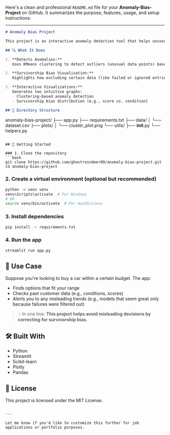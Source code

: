 Here's a clean and professional `README.md` file for your **Anomaly-Bias-Project** on GitHub. It summarizes the purpose, features, usage, and setup instructions:

---

```markdown
# Anomaly Bias Project

This project is an interactive anomaly detection tool that helps uncover hidden insights in datasets using clustering algorithms and a custom visualization of survivorship bias. Built with Streamlit, it allows users to upload CSV files, select features, detect anomalies, and visualize patterns that might otherwise go unnoticed.

## 🔍 What It Does

1. **Detects Anomalies:**  
   Uses KMeans clustering to detect outliers (unusual data points) based on user-selected features.

2. **Survivorship Bias Visualization:**  
   Highlights how excluding certain data (like failed or ignored entries) can mislead analysis — helps correct for those biases.

3. **Interactive Visualizations:**  
   Generates two intuitive graphs:
   - Clustering-based anomaly detection
   - Survivorship bias distribution (e.g., score vs. condition)

## 📁 Directory Structure

```

anomaly-bias-project/
├── app.py
├── requirements.txt
├── data/
│   └── dataset.csv
├── plots/
│   └── cluster\_plot.png
└── utils/
├── **init**.py
└── helpers.py

````

## 🚀 Getting Started

### 1. Clone the repository
```bash
git clone https://github.com/ghostreindeer09/anomaly-bias-project.git
cd anomaly-bias-project
````

### 2. Create a virtual environment (optional but recommended)

```bash
python -m venv venv
venv\Scripts\activate  # For Windows
# OR
source venv/bin/activate  # For macOS/Linux
```

### 3. Install dependencies

```bash
pip install -r requirements.txt
```

### 4. Run the app

```bash
streamlit run app.py
```

## 🧠 Use Case

Suppose you're looking to buy a car within a certain budget. The app:

* Finds options that fit your range
* Checks past customer data (e.g., conditions, scores)
* Alerts you to any misleading trends (e.g., models that seem great only because failures were filtered out)

> 💡 In one line: **This project helps avoid misleading decisions by correcting for survivorship bias.**

## 🛠 Built With

* Python
* Streamlit
* Scikit-learn
* Plotly
* Pandas

## 📄 License

This project is licensed under the MIT License.

```

---

Let me know if you'd like to customize this further for job applications or portfolio purposes.
```

